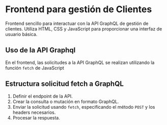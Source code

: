 # Frontend para gestión de Clientes

Frontend sencillo para interactuar con la API GraphQL de gestión de clientes. Utiliza HTML, CSS y JavaScript para proporcionar una interfaz de usuario básica.

## Uso de la API Graphql

En el frontend, las solicitudes a la API GraphQL se realizan utilizando la función `fetch` de JavaScript

## Estructura solicitud fetch a GraphQL

1. Definir el endpoint de la API.
2. Crear la consulta o mutación en formato GraphQL.
3. Enviar la solicitud usando `fetch`, especificando el método `POST` y los headers necesarios.
4. Procesar la respuesta.

